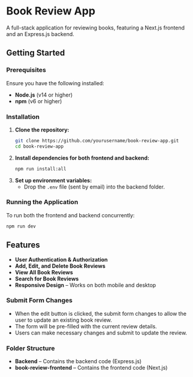 # Book Review App

A full-stack application for reviewing books, featuring a Next.js frontend and an Express.js backend.

## Getting Started

### Prerequisites
Ensure you have the following installed:
- **Node.js** (v14 or higher)
- **npm** (v6 or higher)

### Installation
1. **Clone the repository:**
    ```bash
    git clone https://github.com/yourusername/book-review-app.git
    cd book-review-app
    ```
2. **Install dependencies for both frontend and backend:**
    ```bash
    npm run install:all
    ```
3. **Set up environment variables:**
   - Drop the `.env` file (sent by email) into the backend folder.

### Running the Application
To run both the frontend and backend concurrently:
```bash
npm run dev
```

## Features
- **User Authentication & Authorization**
- **Add, Edit, and Delete Book Reviews**
- **View All Book Reviews**
- **Search for Book Reviews**
- **Responsive Design** – Works on both mobile and desktop

### Submit Form Changes
- When the edit button is clicked, the submit form changes to allow the user to update an existing book review.
- The form will be pre-filled with the current review details.
- Users can make necessary changes and submit to update the review.

### Folder Structure
- **Backend** – Contains the backend code (Express.js)
- **book-review-frontend** – Contains the frontend code (Next.js)

